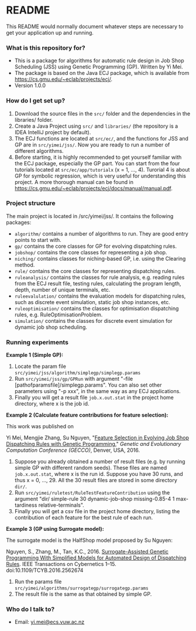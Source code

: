 # README #

This README would normally document whatever steps are necessary to get your application up and running.

### What is this repository for? ###

* This is a package for algorithms for automatic rule design in Job Shop Scheduling (JSS) using Genetic Programming (GP). Written by Yi Mei.
* The package is based on the Java ECJ package, which is available from https://cs.gmu.edu/~eclab/projects/ecj/.
* Version 1.0.0

### How do I get set up? ###

1. Download the source files in the `src/` folder and the dependencies in the libraries/ folder.
2. Create a Java Project using `src/` and `libraries/` (the repository is a IDEA IntelliJ project by default).
3. The ECJ functions are located at `src/ec/`, and the functions for JSS and GP are in `src/yimei/jss/`. Now you are ready to run a number of different algorithms.
4. Before starting, it is highly recommended to get yourself familiar with the ECJ package, especially the GP part. You can start from the four tutorials located at `src/ec/app/tutorialx` (x = 1, ..., 4). Turorial 4 is about GP for symbolic regression, which is very useful for understanding this project. A more thorough manual can be found in https://cs.gmu.edu/~eclab/projects/ecj/docs/manual/manual.pdf.

### Project structure ###

The main project is located in /src/yimei/jss/. It contains the following packages:

* `algorithm/` contains a number of algorithms to run. They are good entry points to start with.
* `gp/` contains the core classes for GP for evolving dispatching rules.
* `jobshop/` contains the core classes for representing a job shop.
* `niching/` contains classes for niching-based GP, i.e. using the Clearing method.
* `rule/` contains the core classes for representing dispatching rules.
* `ruleanalysis/` contains the classes for rule analysis, e.g. reading rules from the ECJ result file, testing rules, calculating the program length, depth, number of unique terminals, etc.
* `ruleevalulation/` contains the evaluation models for dispatching rules, such as discrete event simulation, static job shop instances, etc.
* `ruleoptimisation/` contains the classes for optimisation dispatching rules, e.g. RuleOptimisationProblem.
* `simulation/` contains the classes for discrete event simulation for dynamic job shop scheduling.

### Running experiments ###

**Example 1 (Simple GP):**

1. Locate the param file `src/yimei/jss/algorithm/simplegp/simplegp.params`
2. Run `src/yimei/jss/gp/GPRun` with argument "-file [pathofparamsfile]/simplegp.params". You can also set other parameters using "-p xxx", in the same way as any ECJ applications.
3. Finally you will get a result file `job.x.out.stat` in the project home directory, where x is the job id.

**Example 2 (Calculate feature contributions for feature selection):**

This work was published on 

Yi Mei, Mengjie Zhang, Su Nguyen, "<a href="http://homepages.ecs.vuw.ac.nz/~yimei/papers/GECCO16-MeiSuZhang.pdf">Feature Selection in Evolving Job Shop Dispatching Rules with Genetic Programming</a>," *Genetic and Evolutionary Computation Conference (GECCO)*, Denver, USA, 2016.

1. Suppose you already obtained a number of result files (e.g. by running simple GP with different random seeds). These files are named `job.x.out.stat`, where x is the run id. Suppose you have 30 runs, and thus x = 0, ..., 29. All the 30 result files are stored in some directory `dir/`.
2. Run `src/yimei/ruletest/RuleTestFeatureContribution` using the argument "dir/ simple-rule 30 dynamic-job-shop missing-0.85-4 1 max-tardiness relative-terminals".
3. Finally you will get a csv file in the project home directory, listing the contribution of each feature for the best rule of each run.

**Example 3 (GP using Surrogate model):**

The surrogate model is the HalfShop model proposed by Su Nguyen:

Nguyen, S., Zhang, M., Tan, K.C., 2016. <a href="http://ieeexplore.ieee.org/stamp/stamp.jsp?arnumber=7473913">Surrogate-Assisted Genetic Programming With Simplified Models for Automated Design of Dispatching Rules</a>. IEEE Transactions on Cybernetics 1–15. doi:10.1109/TCYB.2016.2562674

1. Run the params file `src/yimei/algorithms/surrogategp/surrogategp.params`
2. The result file is the same as that obtained by simple GP.


### Who do I talk to? ###

* Email: yi.mei@ecs.vuw.ac.nz
